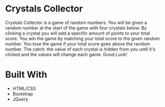 # Crystals Collector

Crystals Collector is a game of random numbers. You will be given a random number at the start of the game with four crystals below. By clicking a crystal you will add a specific amount of points to your total score. You win the game by matching your total score to the given random number. You lose the game if your total score goes above the random number. The catch: the value of each crystal is hidden from you until it's clicked and the values will change each game. Good Luck!

# Built With
* HTML/CSS
* Bootstrap
* JQuery

